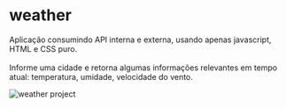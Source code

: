 # weather
Aplicação consumindo API interna e externa, usando apenas javascript, HTML e CSS puro. <br/> <br/>
Informe uma cidade e retorna algumas informações relevantes em tempo atual: temperatura, umidade, velocidade do vento.

![weather project](https://user-images.githubusercontent.com/66026387/106691392-330ce800-65b2-11eb-93c3-b45af6b92d31.png)

